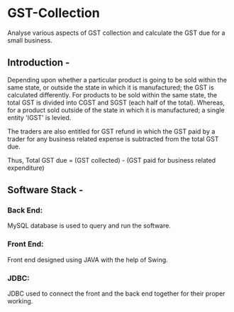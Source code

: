 # GST-Collection
Analyse various aspects of GST collection and calculate the GST due for a small business.

## Introduction - 
Depending upon whether a particular product is going to be sold within the same state, or outside the state in which it is manufactured; the  GST is calculated differently.
For products to be sold within the same state, the total GST is divided into CGST and SGST (each half of the total).
Whereas, for a product sold outside of the state in which it is manufactured; a single entity 'IGST' is levied.

The traders are also entitled for GST refund in which the GST paid by a trader for any business related expense is subtracted from the total GST due.

Thus, Total GST due = (GST collected) - (GST paid for business related expenditure)

## Software Stack -

### Back End:
MySQL database is used to query and run the software. 


### Front End:
Front end designed using JAVA with the help of Swing.

### JDBC:
JDBC used to connect the front and the back end together for their proper working.
